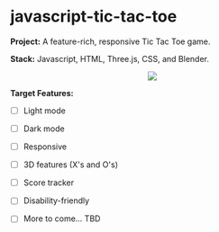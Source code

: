 # javascript-tic-tac-toe

**Project:** A feature-rich, responsive Tic Tac Toe game. 

**Stack:** Javascript, HTML, Three.js, CSS, and Blender.
<p align="center">
  <a href="https://skillicons.dev">
    <img src="https://skillicons.dev/icons?i=js,threejs,blender,html,css,bootstrap,vscode,git&perline=17" />
  </a>
</p>

**Target Features:**
- [ ] Light mode
- [ ] Dark mode
- [ ] Responsive
- [ ] 3D features (X's and O's)
- [ ] Score tracker
- [ ] Disability-friendly
- [ ] More to come... TBD


